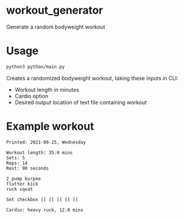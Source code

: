 # workout_generator
 Generate a random bodyweight workout

# Usage
```bash
python3 python/main.py
```

Creates a randomized bodyweight workout, taking these inputs in CLI:

- Workout length in minutes
- Cardio option
- Desired output location of text file containing workout

# Example workout

```
Printed: 2021-08-25, Wednesday

Workout length: 35.0 mins 
Sets: 5 
Reps: 14 
Rest: 90 seconds 
 
2 pump burpee
flutter kick
ruck squat

Set checkbox [] [] [] [] [] 

Cardio: heavy ruck, 12.0 mins
```